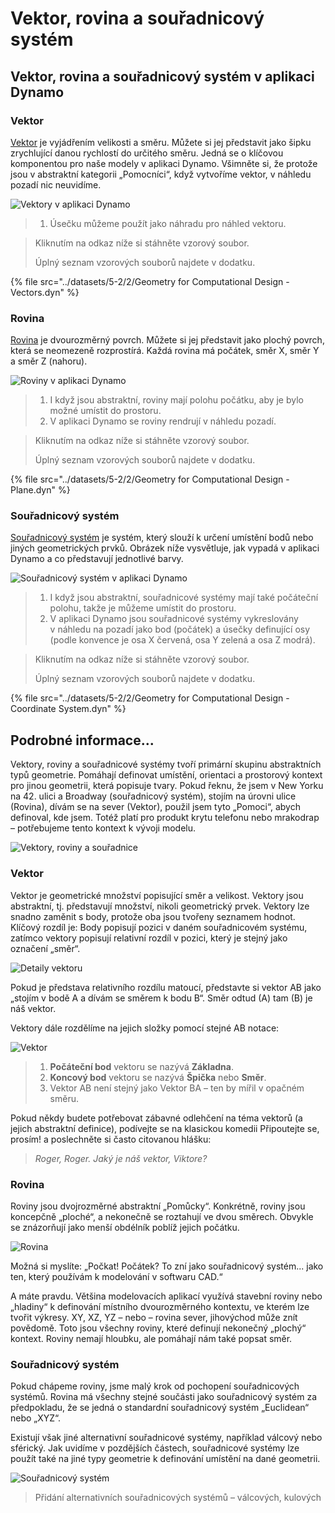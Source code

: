 # Vektor, rovina a souřadnicový systém

## Vektor, rovina a souřadnicový systém v aplikaci Dynamo

### Vektor

[Vektor](2-vectors.md#vector-1) je vyjádřením velikosti a směru. Můžete si jej představit jako šipku zrychlující danou rychlostí do určitého směru. Jedná se o klíčovou komponentou pro naše modely v aplikaci Dynamo. Všimněte si, že protože jsou v abstraktní kategorii „Pomocníci“, když vytvoříme vektor, v náhledu pozadí nic neuvidíme.

![Vektory v aplikaci Dynamo](../images/5-2/2/GeometryforComputationalDesign-vectors.jpg)

> 1. Úsečku můžeme použít jako náhradu pro náhled vektoru.

> Kliknutím na odkaz níže si stáhněte vzorový soubor.
>
> Úplný seznam vzorových souborů najdete v dodatku.

{% file src="../datasets/5-2/2/Geometry for Computational Design - Vectors.dyn" %}

### Rovina

[Rovina](2-vectors.md#plane-1) je dvourozměrný povrch. Můžete si jej představit jako plochý povrch, která se neomezeně rozprostírá. Každá rovina má počátek, směr X, směr Y a směr Z (nahoru).

![Roviny v aplikaci Dynamo](../images/5-2/2/GeometryforComputationalDesign-plane.jpg)

> 1. I když jsou abstraktní, roviny mají polohu počátku, aby je bylo možné umístit do prostoru.
> 2. V aplikaci Dynamo se roviny rendrují v náhledu pozadí.

> Kliknutím na odkaz níže si stáhněte vzorový soubor.
>
> Úplný seznam vzorových souborů najdete v dodatku.

{% file src="../datasets/5-2/2/Geometry for Computational Design - Plane.dyn" %}

### Souřadnicový systém

[Souřadnicový systém](2-vectors.md#coordinate-system-1) je systém, který slouží k určení umístění bodů nebo jiných geometrických prvků. Obrázek níže vysvětluje, jak vypadá v aplikaci Dynamo a co představují jednotlivé barvy.

![Souřadnicový systém v aplikaci Dynamo](../images/5-2/2/GeometryforComputationalDesign-Coordinate.jpg)

> 1. I když jsou abstraktní, souřadnicové systémy mají také počáteční polohu, takže je můžeme umístit do prostoru.
> 2. V aplikaci Dynamo jsou souřadnicové systémy vykreslovány v náhledu na pozadí jako bod (počátek) a úsečky definující osy (podle konvence je osa X červená, osa Y zelená a osa Z modrá).

> Kliknutím na odkaz níže si stáhněte vzorový soubor.
>
> Úplný seznam vzorových souborů najdete v dodatku.

{% file src="../datasets/5-2/2/Geometry for Computational Design - Coordinate System.dyn" %}

## Podrobné informace...

Vektory, roviny a souřadnicové systémy tvoří primární skupinu abstraktních typů geometrie. Pomáhají definovat umístění, orientaci a prostorový kontext pro jinou geometrii, která popisuje tvary. Pokud řeknu, že jsem v New Yorku na 42\. ulici a Broadway (souřadnicový systém), stojím na úrovni ulice (Rovina), dívám se na sever (Vektor), použil jsem tyto „Pomoci“, abych definoval, kde jsem. Totéž platí pro produkt krytu telefonu nebo mrakodrap – potřebujeme tento kontext k vývoji modelu.

![Vektory, roviny a souřadnice](../images/5-2/2/VectorsPlanesCoodinates.jpg)

### Vektor

Vektor je geometrické množství popisující směr a velikost. Vektory jsou abstraktní, tj. představují množství, nikoli geometrický prvek. Vektory lze snadno zaměnit s body, protože oba jsou tvořeny seznamem hodnot. Klíčový rozdíl je: Body popisují pozici v daném souřadnicovém systému, zatímco vektory popisují relativní rozdíl v pozici, který je stejný jako označení „směr“.

![Detaily vektoru](../images/5-2/2/Vector-Detailed.jpg)

Pokud je představa relativního rozdílu matoucí, představte si vektor AB jako „stojím v bodě A a dívám se směrem k bodu B“. Směr odtud (A) tam (B) je náš vektor.

Vektory dále rozdělíme na jejich složky pomocí stejné AB notace:

![Vektor](../images/5-2/2/Vector.jpg)

> 1. **Počáteční bod** vektoru se nazývá **Základna**.
> 2. **Koncový bod** vektoru se nazývá **Špička** nebo **Směr**.
> 3. Vektor AB není stejný jako Vektor BA – ten by mířil v opačném směru.

Pokud někdy budete potřebovat zábavné odlehčení na téma vektorů (a jejich abstraktní definice), podívejte se na klasickou komedii Připoutejte se, prosím! a poslechněte si často citovanou hlášku:

> _Roger, Roger. Jaký je náš vektor, Viktore?_

### Rovina

Roviny jsou dvojrozměrné abstraktní „Pomůcky“. Konkrétně, roviny jsou koncepčně „ploché“, a nekonečně se roztahují ve dvou směrech. Obvykle se znázorňují jako menší obdélník poblíž jejich počátku.

![Rovina](../images/5-2/2/Plane.jpg)

Možná si myslíte: „Počkat! Počátek? To zní jako souřadnicový systém... jako ten, který používám k modelování v softwaru CAD.“

A máte pravdu. Většina modelovacích aplikací využívá stavební roviny nebo „hladiny“ k definování místního dvourozměrného kontextu, ve kterém lze tvořit výkresy. XY, XZ, YZ – nebo – rovina sever, jihovýchod může znít povědomě. Toto jsou všechny roviny, které definují nekonečný „plochý“ kontext. Roviny nemají hloubku, ale pomáhají nám také popsat směr.

### Souřadnicový systém

Pokud chápeme roviny, jsme malý krok od pochopení souřadnicových systémů. Rovina má všechny stejné součásti jako souřadnicový systém za předpokladu, že se jedná o standardní souřadnicový systém „Euclidean“ nebo „XYZ“.

Existují však jiné alternativní souřadnicové systémy, například válcový nebo sférický. Jak uvidíme v pozdějších částech, souřadnicové systémy lze použít také na jiné typy geometrie k definování umístění na dané geometrii.

![Souřadnicový systém](../images/5-2/2/CoordinateSystem.jpg)

> Přidání alternativních souřadnicových systémů – válcových, kulových
